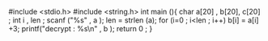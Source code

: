 #include <stdio.h>
#include <string.h>
int main (){
  char a[20] , b[20],
c[20] ; 
int i , len ;
  scanf ("%s" , a );
  len = strlen (a);
  for (i=0 ; i<len ; i++)
    b[i] = a[i] +3;
  printf("decrypt : %s\n" , b );
    return 0 ;
}
